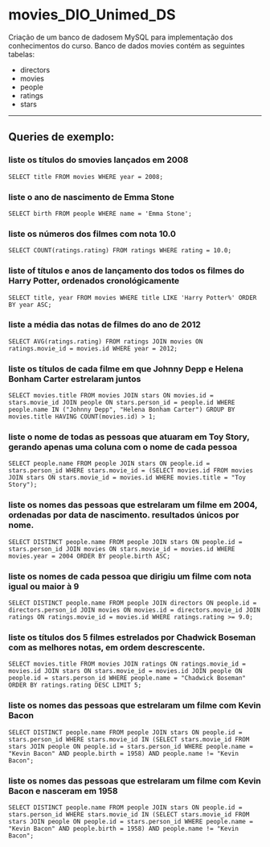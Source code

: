 # movies_DIO_Unimed_DS

Criação de um banco de dadosem MySQL para implementação dos conhecimentos do curso.
Banco de dados movies contém as seguintes tabelas:
- directors
- movies
- people
- ratings
- stars

___

## Queries de exemplo:


### liste os títulos do smovies lançados em 2008

`SELECT title FROM movies WHERE year = 2008;`


### liste o ano de nascimento de Emma Stone

`SELECT birth FROM people WHERE name = 'Emma Stone';`


### liste os números dos filmes com nota 10.0

`SELECT COUNT(ratings.rating) FROM ratings WHERE rating = 10.0;`


### liste of títulos e anos de lançamento dos todos os filmes do Harry Potter, ordenados cronológicamente

`SELECT title, year FROM movies WHERE title LIKE 'Harry Potter%' ORDER BY year ASC;`


### liste a média das notas de filmes do ano de 2012

`SELECT AVG(ratings.rating) FROM ratings JOIN movies ON ratings.movie_id = movies.id WHERE year = 2012;`


### liste os títulos de cada filme em que Johnny Depp e Helena Bonham Carter estrelaram juntos

`SELECT movies.title FROM movies
JOIN stars ON movies.id = stars.movie_id
JOIN people ON stars.person_id = people.id
WHERE people.name IN ("Johnny Depp", "Helena Bonham Carter")
GROUP BY movies.title
HAVING COUNT(movies.id) > 1;`


### liste o nome de todas as pessoas que atuaram em Toy Story, gerando apenas uma coluna com o nome de cada pessoa

`SELECT people.name FROM people JOIN stars ON people.id = stars.person_id WHERE stars.movie_id = (SELECT movies.id FROM movies JOIN stars ON stars.movie_id = movies.id WHERE movies.title = "Toy Story");`


### liste os nomes das pessoas que estrelaram um filme em 2004, ordenadas por data de nascimento. resultados únicos por nome.

`SELECT DISTINCT people.name FROM people JOIN stars ON people.id = stars.person_id JOIN movies ON stars.movie_id = movies.id WHERE movies.year = 2004 ORDER BY people.birth ASC;`


### liste os nomes de cada pessoa que dirigiu um filme com nota igual ou maior à 9

`SELECT DISTINCT people.name FROM people JOIN directors ON people.id = directors.person_id JOIN movies ON movies.id = directors.movie_id JOIN ratings ON ratings.movie_id = movies.id WHERE ratings.rating >= 9.0;`


### liste os títulos dos 5 filmes estrelados por Chadwick Boseman com as melhores notas, em ordem descrescente.

`SELECT movies.title FROM movies JOIN ratings ON ratings.movie_id = movies.id JOIN stars ON stars.movie_id = movies.id JOIN people ON people.id = stars.person_id WHERE people.name = "Chadwick Boseman" ORDER BY ratings.rating DESC LIMIT 5;`


### liste os nomes das pessoas que estrelaram um filme com Kevin Bacon

`SELECT DISTINCT people.name FROM people
JOIN stars ON people.id = stars.person_id
WHERE stars.movie_id IN
(SELECT stars.movie_id FROM stars
JOIN people ON people.id = stars.person_id
WHERE people.name = "Kevin Bacon"
AND people.birth = 1958)
AND people.name != "Kevin Bacon";`


### liste os nomes das pessoas que estrelaram um filme com Kevin Bacon e nasceram em 1958

`SELECT DISTINCT people.name FROM people
JOIN stars ON people.id = stars.person_id
WHERE stars.movie_id IN
(SELECT stars.movie_id FROM stars
JOIN people ON people.id = stars.person_id
WHERE people.name = "Kevin Bacon"
AND people.birth = 1958)
AND people.name != "Kevin Bacon";`
